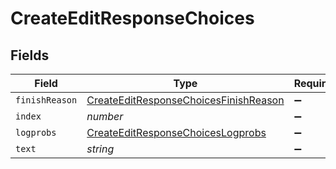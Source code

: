 # CreateEditResponseChoices


## Fields

| Field                                                                                                 | Type                                                                                                  | Required                                                                                              | Description                                                                                           |
| ----------------------------------------------------------------------------------------------------- | ----------------------------------------------------------------------------------------------------- | ----------------------------------------------------------------------------------------------------- | ----------------------------------------------------------------------------------------------------- |
| `finishReason`                                                                                        | [CreateEditResponseChoicesFinishReason](../../models/shared/createeditresponsechoicesfinishreason.md) | :heavy_minus_sign:                                                                                    | N/A                                                                                                   |
| `index`                                                                                               | *number*                                                                                              | :heavy_minus_sign:                                                                                    | N/A                                                                                                   |
| `logprobs`                                                                                            | [CreateEditResponseChoicesLogprobs](../../models/shared/createeditresponsechoiceslogprobs.md)         | :heavy_minus_sign:                                                                                    | N/A                                                                                                   |
| `text`                                                                                                | *string*                                                                                              | :heavy_minus_sign:                                                                                    | N/A                                                                                                   |